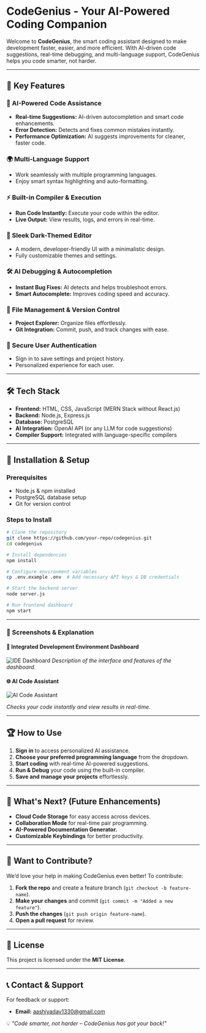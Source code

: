 # CodeGenius - Your AI-Powered Coding Companion

Welcome to **CodeGenius**, the smart coding assistant designed to make development faster, easier, and more efficient. With AI-driven code suggestions, real-time debugging, and multi-language support, CodeGenius helps you code smarter, not harder.

---

## 🎯 Key Features

### 🤖 AI-Powered Code Assistance
- **Real-time Suggestions:** AI-driven autocompletion and smart code enhancements.
- **Error Detection:** Detects and fixes common mistakes instantly.
- **Performance Optimization:** AI suggests improvements for cleaner, faster code.

### 🌍 Multi-Language Support
- Work seamlessly with multiple programming languages.
- Enjoy smart syntax highlighting and auto-formatting.

### ⚡ Built-in Compiler & Execution
- **Run Code Instantly:** Execute your code within the editor.
- **Live Output:** View results, logs, and errors in real-time.

### 🎨 Sleek Dark-Themed Editor
- A modern, developer-friendly UI with a minimalistic design.
- Fully customizable themes and settings.

### 🛠 AI Debugging & Autocompletion
- **Instant Bug Fixes:** AI detects and helps troubleshoot errors.
- **Smart Autocomplete:** Improves coding speed and accuracy.

### 📂 File Management & Version Control
- **Project Explorer:** Organize files effortlessly.
- **Git Integration:** Commit, push, and track changes with ease.

### 🔐 Secure User Authentication
- Sign in to save settings and project history.
- Personalized experience for each user.

---

## 🛠 Tech Stack
- **Frontend:** HTML, CSS, JavaScript (MERN Stack without React.js)
- **Backend:** Node.js, Express.js
- **Database:** PostgreSQL
- **AI Integration:** OpenAI API (or any LLM for code suggestions)
- **Compiler Support:** Integrated with language-specific compilers

---

## 📌 Installation & Setup

### Prerequisites
- Node.js & npm installed
- PostgreSQL database setup
- Git for version control

### Steps to Install
```sh
# Clone the repository
git clone https://github.com/your-repo/codegenius.git
cd codegenius

# Install dependencies
npm install

# Configure environment variables
cp .env.example .env  # Add necessary API keys & DB credentials

# Start the backend server
node server.js

# Run frontend dashboard
npm start
```

---


### 📸 Screenshots & Explanation

#### 📝 Integrated Development Environment Dashboard
![IDE Dashboard](https://i.ibb.co/6JYWptwQ/index.jpg)
*Description of the interface and features of the dashboard.*

#### 🌐 AI Code Assistant
![AI Code Assistant](https://i.ibb.co/PGkxrMX0/Screenshot-2025-02-26-095230.png)

*Checks your code instantly and view results in real-time.*

---

## 🏆 How to Use
1. **Sign in** to access personalized AI assistance.
2. **Choose your preferred programming language** from the dropdown.
3. **Start coding** with real-time AI-powered suggestions.
4. **Run & Debug** your code using the built-in compiler.
5. **Save and manage your projects** effortlessly.

---

## 🚀 What's Next? (Future Enhancements)
- **Cloud Code Storage** for easy access across devices.
- **Collaboration Mode** for real-time pair programming.
- **AI-Powered Documentation Generator.**
- **Customizable Keybindings** for better productivity.

---

## 🤝 Want to Contribute?
We’d love your help in making CodeGenius even better! To contribute:
1. **Fork the repo** and create a feature branch (`git checkout -b feature-name`).
2. **Make your changes** and commit (`git commit -m "Added a new feature"`).
3. **Push the changes** (`git push origin feature-name`).
4. **Open a pull request** for review.

---

## 📜 License
This project is licensed under the **MIT License**.

---

## 📞 Contact & Support
For feedback or support:
- **Email:** aashiyadav1330@gmail.com

💡 *"Code smarter, not harder – CodeGenius has got your back!"*

